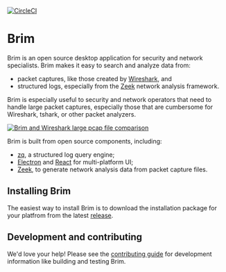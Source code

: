 [![CircleCI](https://circleci.com/gh/brimsec/brim.svg?style=svg&circle-token=8fb219d4419937d21fb70c99c89157bff05c2ecc)](https://circleci.com/gh/brimsec/brim)

# Brim

Brim is an open source desktop application for security and network
specialists. Brim makes it easy to search and analyze data from:

- packet captures, like those created by [Wireshark](https://www.wireshark.org/), and
- structured logs, especially from the [Zeek](https://www.zeek.org) network analysis framework.

Brim is especially useful to security and network operators that need to handle large packet captures,
especially those that are cumbersome for Wireshark, tshark, or other packet analyzers.

<a href="https://www.youtube.com/watch?v=XkHFLP_uYxk" rel="nofollow" target="_blank"><img src="/brimsec/brim/raw/public-readme/docs/media/brim-and-wireshark.gif?raw=true" alt="Brim and Wireshark large pcap file comparison" style="max-width:100%;"></a>

Brim is built from open source components, including:

- [zq](https://github.com/brimsec/zq), a structured log query engine;
- [Electron](https://www.electronjs.org/) and [React](https://reactjs.org/) for multi-platform UI;
- [Zeek](https://www.zeek.org), to generate network analysis data from packet capture files.

## Installing Brim

The easiest way to install Brim is to download the installation package for
your platfrom from the latest
[release](https://github.com/brimsec/brim/releases).

## Development and contributing

We'd love your help! Please see the [contributing guide](CONTRIBUTING.md) for
development information like building and testing Brim.
